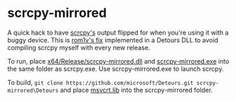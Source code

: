 # scrcpy-mirrored

A quick hack to have [scrcpy's](https://github.com/Genymobile/scrcpy) output flipped for when you're using it with a buggy device. 
This is [rom1v's fix](https://github.com/Genymobile/scrcpy/issues/1380#issuecomment-626612709) implemented in a Detours DLL to avoid compiling scrcpy myself with every new release.

To run, place [x64/Release/scrcpy-mirrored.dll](https://raw.githubusercontent.com/qwerty12/scrcpy-mirrored/master/x64/Release/scrcpy-mirrored.dll) and [scrcpy-mirrored.exe](https://raw.githubusercontent.com/qwerty12/scrcpy-mirrored/master/scrcpy-mirrored.exe) into the same folder as scrcpy.exe.
Use scrcpy-mirrored.exe to launch scrcpy.

To build, `git clone https://github.com/microsoft/Detours.git scrcpy-mirrored\Detours` and place [msvcrt.lib](https://github.com/neosmart/msvcrt.lib/releases) into the scrcpy-mirrored folder.